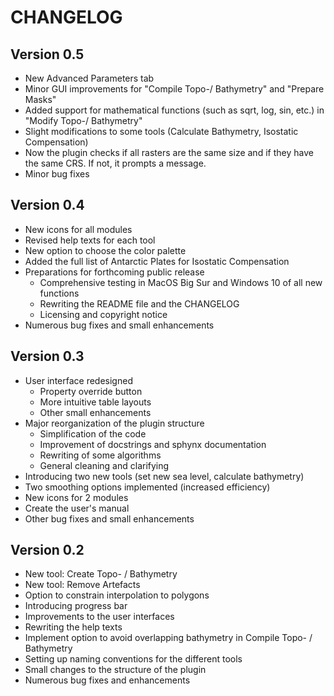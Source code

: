 CHANGELOG
===========

Version 0.5
--------------
* New Advanced Parameters tab
* Minor GUI improvements for "Compile Topo-/ Bathymetry" and "Prepare Masks"
* Added support for mathematical functions (such as sqrt, log, sin, etc.) in "Modify Topo-/ Bathymetry"
* Slight modifications to some tools (Calculate Bathymetry, Isostatic Compensation)
* Now the plugin checks if all rasters are the same size and if they have the same CRS. If not, it prompts a message.
* Minor bug fixes

Version 0.4
-----------
* New icons for all modules
* Revised help texts for each tool
* New option to choose the color palette
* Added the full list of Antarctic Plates for Isostatic Compensation
* Preparations for forthcoming public release
     * Comprehensive testing in MacOS Big Sur and Windows 10 of all new functions
     * Rewriting the README file and the CHANGELOG
     * Licensing and copyright notice
* Numerous bug fixes and small enhancements

Version 0.3
------------
* User interface redesigned
     * Property override button
     * More intuitive table layouts
     * Other small enhancements
* Major reorganization of the plugin structure
     * Simplification of the code
     * Improvement of docstrings and sphynx documentation
     * Rewriting of some algorithms
     * General cleaning and clarifying
* Introducing two new tools (set new sea level, calculate bathymetry)
* Two smoothing options implemented (increased efficiency)
* New icons for 2 modules
* Create the user's manual
* Other bug fixes and small enhancements


Version 0.2
-------------
* New tool: Create Topo- / Bathymetry 
* New tool: Remove Artefacts
* Option to constrain interpolation to polygons
* Introducing progress bar
* Improvements to the user interfaces
* Rewriting the help texts
* Implement option to avoid overlapping bathymetry in Compile Topo- / Bathymetry
* Setting up naming conventions for the different tools
* Small changes to the structure of the plugin
* Numerous bug fixes and enhancements
